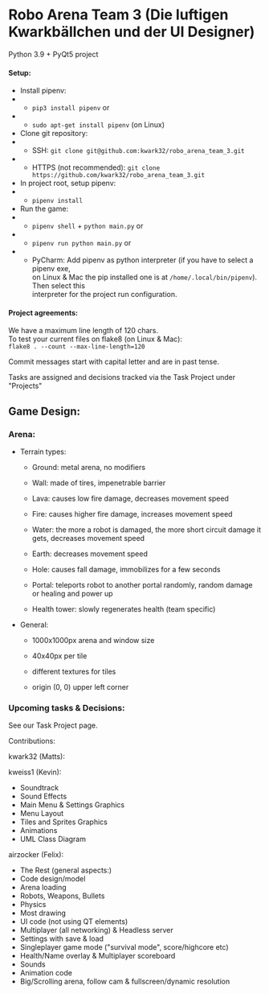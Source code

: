 # Robo Arena Team 3 (Die luftigen Kwarkbällchen und der UI Designer)

Python 3.9 + PyQt5 project

#### Setup:
  - Install pipenv:
  - - `pip3 install pipenv` or
  - - `sudo apt-get install pipenv` (on Linux)
  - Clone git repository:
  - - SSH: `git clone git@github.com:kwark32/robo_arena_team_3.git`
  - - HTTPS (not recommended): `git clone https://github.com/kwark32/robo_arena_team_3.git`
  - In project root, setup pipenv:
  - - `pipenv install`
  - Run the game:
  - - `pipenv shell` + `python main.py` or
  - - `pipenv run python main.py` or
  - - PyCharm: Add pipenv as python interpreter (if you have to select a pipenv exe,<br>
      on Linux & Mac the pip installed one is at `/home/.local/bin/pipenv`). Then select this<br>
      interpreter for the project run configuration.

#### Project agreements:

We have a maximum line length of 120 chars.<br>
To test your current files on flake8 (on Linux & Mac):<br>
`flake8 . --count --max-line-length=120`<br>

Commit messages start with capital letter and are in past tense.

Tasks are assigned and decisions tracked via the Task Project under "Projects"

## Game Design:

### Arena:
    
- Terrain types:
  
  - Ground: metal arena, no modifiers
  
  - Wall: made of tires, impenetrable barrier
  
  - Lava: causes low fire damage, decreases movement speed
  
  - Fire: causes higher fire damage, increases movement speed
  
  - Water: the more a robot is damaged, the more short circuit damage it gets, decreases movement speed
  
  - Earth: decreases movement speed
  
  - Hole: causes fall damage, immobilizes for a few seconds
  
  - Portal: teleports robot to another portal randomly, random damage or healing and power up
  
  - Health tower: slowly regenerates health (team specific)
  
- General:
  
  - 1000x1000px arena and window size
  
  - 40x40px per tile
  
  - different textures for tiles
  
  - origin (0, 0) upper left corner

### Upcoming tasks & Decisions:

See our Task Project page.


Contributions:

kwark32 (Matts):

kweiss1 (Kevin):
- Soundtrack
- Sound Effects
- Main Menu & Settings Graphics
- Menu Layout
- Tiles and Sprites Graphics
- Animations
- UML Class Diagram

airzocker (Felix):
- The Rest (general aspects:)
- Code design/model
- Arena loading
- Robots, Weapons, Bullets
- Physics
- Most drawing
- UI code (not using QT elements)
- Multiplayer (all networking) & Headless server
- Settings with save & load
- Singleplayer game mode ("survival mode", score/highcore etc)
- Health/Name overlay & Multiplayer scoreboard
- Sounds
- Animation code
- Big/Scrolling arena, follow cam & fullscreen/dynamic resolution
